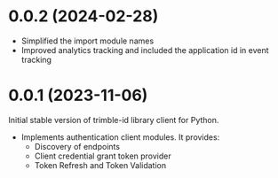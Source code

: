 # 0.0.2 (2024-02-28)
- Simplified the import module names
- Improved analytics tracking and included the application id in event tracking
  
# 0.0.1 (2023-11-06)

Initial stable version of trimble-id library client for Python.

- Implements authentication client modules. It provides:
    - Discovery of endpoints
    - Client credential grant token provider
    - Token Refresh and Token Validation
